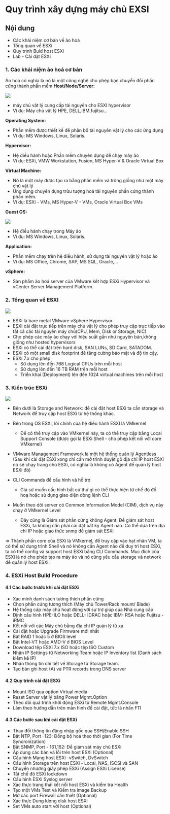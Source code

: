 # Quy trình xây dựng máy chủ EXSI

## Nội dung
* Các khái niệm cơ bản về ảo hoá
* Tổng quan về ESXi
* Quy trình Buid host ESXi
* Lab - Cài đặt ESXi
### 1. Các khải niệm ảo hoá cơ bản
Ảo hoá có nghĩa là nó là một công nghệ cho phép bạn chuyển đổi phần cứng thành phần mềm
**Host/Node/Server:**

![](F:\GITHUB\WMWare\img\14.png)

* máy chủ vật lý cung cấp tài nguyên cho ESXI hypervisor
* Ví dụ: Máy chủ vật lý HPE, DELL,IBM,fujitsu...

**Operating System:**

* Phần mềm được thiết kế để phân bổ tài nguyên vật lý cho các ứng dụng
* Ví dụ: MS Windows, Linux, Solaris.

**Hypervisor:**
* Hệ điều hành hoặc Phần mềm chuyên dụng để chạy máy ảo
* Ví dụ: ESXi, VMW Workstation, Fusion, MS Hyper-V & Oracle Virtual Box

**Virtual Machine:**
* Nó là một máy được tạo ra bằng phần mềm và trông giống như một máy chủ vật lý
* Ứng dụng chuyên dụng trừu tượng hoá tài nguyên phần cứng thành phần mềm.
* Ví dụ: ESXi - VMs, MS Hyper-V - VMs, Oracle Virtual Box VMs

**Guest OS:**

![](F:\GITHUB\WMWare\img\15.png)

* Hệ điều hành chạy trong Máy ảo
* Ví dụ: MS Windows, Linux, Solaris.

**Application:**
* Phần mềm chạy trên hệ điều hành, sử dụng tài nguyên vật lý hoặc ảo
* Ví dụ: MS Office, Chrome, SAP, MS SQL, Oracle,...

**vSphere:**
* Sản phẩm ảo hoá server của VMware kết hợp ESXi Hypervisor và vCenter Server Management Platform.

### 2. Tổng quan về ESXI

![](F:\GITHUB\WMWare\img\15.png)

* ESXi là bare metal VMware vSphere Hypervisor.
* ESXI cài đặt trực tiếp trên máy chủ vật lý cho phép truy cập trực tiếp vào tất cả các tài nguyên máy chủ(CPU, Mem, Disk or Storage, NIC)
* Cho phép các máy ảo chạy với hiệu suất gần như nguyên bản,không giống như hosted hypervisors
* ESXi có thể cài đặt trên hard disk, SAN LUNs, SD Card, SATADOM.
* ESXi có một small disk footprint để tăng cường bảo mật và độ tin cậy.
* ESXi 7.x cho phép
  * Sử dụng lên đến 768 Logical CPUs trên mỗi host
  * Sử dụng lên đến 16 TB RAM trên mỗi host
  * Triển khai (Deployment) lên đến 1024 virtual machines trên mỗi host

### 3. Kiến trúc ESXi
![](F:\GITHUB\WMWare\img\16.png)

* Bên dưới là Storage and Network: để cài đặt host ESXi ta cần storage và Network để truy cập host ESXi từ hệ thống khác.

* Bên trong OS ESXi, lõi chính của hệ điều hành ESXI là VMkernel

  * Để có thể truy cập vào VMkernel này, ta có thể truy cập bằng Local Support Console (được gọi là ESXi Shell - cho phép kết nối với core VMkernel)
* VMware Management Framework là một hệ thống quản lý Agentless (Sau khi cài đặt ESXi xong chỉ cần mở trình duyệt gõ địa chỉ IP host ESXi nó sẽ chạy trang chủ ESXi, có nghĩa là không có Agent để quản lý host ESXi đó)

* CLI Commands để cấu hình và hỗ trợ

  * Giả sử muốn cấu hình bất cứ thứ gì có thể thực hiện từ chế độ đồ hoạ hoặc sử dụng giao diện dòng lệnh CLI

* Muốn theo dõi server có Common Information Model (CIM), dịch vụ này chạy ở VMkernel Level

  * Đây cũng là Giám sát phần cứng không Agent. Để giám sát host ESXi, ta không cần phải cài đặt bất kỳ Agent nào. Có thể dựa trên địa chỉ IP hoặc giao thức snmp để giám sát ESXi

=> Thành phần core của ESXi là VMkernel, để truy cập vào hạt nhân VM, ta có thể sử dụng trình Shell và nó không cần Agent nào để duy trì host ESXi, ta có thể config và support host ESXi bằng CLI Commands. Mục đích của ESXi là nó cho phép tạo ra máy ảo và nó cũng yêu cầu storage và network để quản lý host ESXi.

### 4. ESXi Host Build Procedure
#### 4.1 Các bước trước khi cài đặt ESXi
- Xác minh danh sách tương thích phần cứng
- Chọn phần cứng tương thích (Máy chủ Tower/Rack mount/ Blade)
- Hệ thống cáp máy chủ hoạt động với sự trợ giúp của Nhà cung cấp
- Định cấu hình HPE-ILO hoặc DELL- IDRAC hoặc IBM- RSA hoặc Fujitsu - iRMC
- Kết nối với các Máy chủ bằng địa chỉ IP quản lý từ xa
- Cài đặt hoặc Upgrade Firmware mới nhất
- Bật RAID 1 hoặc 5 ở BIOS level
- Bật Intel-VT hoặc AMD-V ở BIOS Level
- Download tệp ESXi 7.x ISO hoặc tệp ISO Custom
- Nhận IP Settings từ Networking Team hoặc IP Inventory list (Danh sách kiểm kê IP)
- Nhận thông tin chi tiết về Storage từ Storage team.
- Tạo bản ghi host (A) và PTR records trong DNS server

#### 4.2 Quy trình cài đặt ESXi
- Mount ISO qua option Virtual media
- Reset Server vật lý bằng Power Mgmt.Option
- Theo dõi quá trình khởi động ESXi từ Remote Mgmt.Console
- Làm theo hướng dẫn trên màn hình để cài đặt, tức là nhấn F11

#### 4.3 Các bước sau khi cài đặt ESXi
- Thay đổi thông tin đăng nhập gốc qua SSH/Enable SSH
- Bật NTP, Port -123: Đồng bộ hoá theo thời gian (For Time Syncronization)
- Bật SNMP, Port - 161,162: Để giám sát máy chủ ESXi
- Áp dụng các bản vá lỗi trên host ESXi (Optional)
- Cấu hình Mạng host ESXi -vSwitch, DvSwitch
- Cấu hình Storage trên host ESXi - Local, NAS, ISCSI và SAN
- Chuyển nhương giấy phép ESXi (Assign ESXi License)
- Tắt chế độ ESXi lockdown
- Cấu hình ESXi Syslog server
- Xác thực trang thái kết nối host ESXi và kiểm tra Health
- Tạo một VMs Test và Kiểm tra image Backup
- Mở các port Firewall cần thiết (Optional)
- Xác thực Dung lượng disk host ESXi
- Set VMs auto start với host (Optional)
